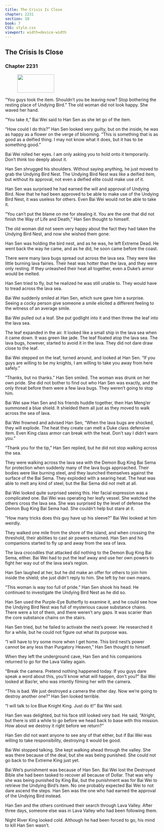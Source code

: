 ```yaml
---
title: The Crisis Is Close
chapter: 2231
section: 10
book: 7
CSS: style.css
viewport: width=device-width
---
```


## The Crisis Is Close

### Chapter 2231

<figure>
	<img src="../Images/gem.gif" alt="" id="gem" width="120" height="60" />
</figure>

“You guys took the item. Shouldn’t you be leaving now? Stop bothering the resting place of Undying Bird.” The old woman did not look happy. She waved her hand.

“You take it,” Bai Wei said to Han Sen as she let go of the item.

“How could I do this?” Han Sen looked very guilty, but on the inside, he was as happy as a flower on the verge of blooming. “This is something that is as good as a deified thing. I may not know what it does, but it has to be something good.”

Bai Wei rolled her eyes. I am only asking you to hold onto it temporarily. Don’t think too deeply about it.

Han Sen shrugged his shoulders. Without saying anything, he just moved to grab the Undying Bird Nest. The Undying Bird Nest was like a deified item, but without its approval, not even a deified elite could make use of it.

Han Sen was surprised he had earned the will and approval of Undying Bird. Now that he had been approved to be able to make use of the Undying Bird Nest, it was useless for others. Even Bai Wei would not be able to take it.

“You can’t put the blame on me for stealing it. You are the one that did not finish the Way of Life and Death,” Han Sen thought to himself.

The old woman did not seem very happy about the fact they had taken the Undying Bird Nest, and now she wished them gone.

Han Sen was holding the bird nest, and as he was, he left Extreme Dead. He went back the way he came, and as he did, he soon came before the coast.

There were many lava bugs spread out across the lava sea. They were like little burning lava fairies. Their heat was hotter than the lava, and they were only resting. If they unleashed their heat all together, even a Duke’s armor would be melted.

Han Sen tried to fly, but he realized he was still unable to. They would have to tread across the lava sea.

Bai Wei suddenly smiled at Han Sen, which sure gave him a surprise. Seeing a cocky person give someone a smile elicited a different feeling to the witness of an average smile.

Bai Wei pulled out a leaf. She put godlight into it and then threw the leaf into the lava sea.

The leaf expanded in the air. It looked like a small ship in the lava sea when it came down. It was green like jade. The leaf floated atop the lava sea. The lava bugs, however, started to avoid it in the lava. They did not dare draw close to the leaf.

Bai Wei stepped on the leaf, turned around, and looked at Han Sen. “If you guys are willing to be my knights, I am willing to take you away from here safely.”

“Thanks, but no thanks.” Han Sen smiled. The woman was drunk on her own pride. She did not bother to find out who Han Sen was exactly, and the only threat before them were a few lava bugs. They weren’t going to stop him.

Bai Wei saw Han Sen and his friends huddle together, then Han Meng’er summoned a blue shield. It shielded them all just as they moved to walk across the sea of lava.

Bai Wei frowned and advised Han Sen, “When the lava bugs are shocked, they will explode. The heat they create can melt a Duke class defensive item. Even King class armor can break with the heat. Don’t say I didn’t warn you.”

“Thank you for the tip,” Han Sen replied, but he did not stop walking across the sea.

They were walking across the lava sea with the Demon Bug King Bai Sema for protection when suddenly many of the lava bugs approached. Their bodies were like burning steel, and they launched themselves against the surface of the Bai Sema. They exploded with a searing heat. The heat was able to melt any kind of steel, but the Bai Sema did not melt at all.

Bai Wei looked quite surprised seeing this. Her facial expression was a complicated one. Bai Wei was operating her leafy vessel. She watched the others cross the lava sea. She was surprised by the level of defense the Demon Bug King Bai Sema had. She couldn’t help but stare at it.

“How many tricks does this guy have up his sleeve?” Bai Wei looked at him weirdly.

They walked one mile from the shore of the island, and when crossing the threshold, their abilities to cast air powers returned. Han Sen and his companions started to fly up and away from the sea of lava.

The lava crocodiles that attacked did nothing to the Demon Bug King Bai Sema, either. Bai Wei had to put the leaf away and use her own powers to fight her way out of the lava sea’s region.

Han Sen laughed at her, but he did make an offer for others to join him inside the shield; she just didn’t reply to him. She left by her own means.

“This woman is way too full of pride.” Han Sen shook his head. He continued to investigate the Undying Bird Nest as he did so.

Han Sen used the Purple-Eye Butterfly to examine it, and he could see how the Undying Bird Nest was full of mysterious cause substance chains. There were a lot of them, and there weren’t any gaps. It was scarier than the core substance chains on the stairs.

Han Sen tried, but he failed to activate the nest’s power. He researched it for a while, but he could not figure out what its purpose was.

“I will have to try some more when I get home. This bird nest’s power cannot be any less than Purgatory Heaven,” Han Sen thought to himself.

When they left the underground cave, Han Sen and his companions returned to go for the Lava Valley again.

“Break the camera. Pretend nothing happened today. If you guys dare speak a word about this, you’ll know what will happen, don’t you?” Bai Wei looked at Bao’er, who was intently filming her with the camera.

“This is bad. We just destroyed a camera the other day. Now we’re going to destroy another one?” Han Sen looked terrible.

“I will talk to Ice Blue Knight King. Just do it!” Bai Wei said.

Han Sen was delighted, but his face still looked very bad. He said, “Alright, but there is still a while to go before we head back to base with this mission. How about we destroy it right before we return?”

Han Sen did not want anyone to see any of that either, but if Bai Wei was willing to take responsibility, destroying it would be good.

Bai Wei stopped talking. She kept walking ahead through the valley. She was there because of the deal, but she was being punished. She could not go back to the Extreme King just yet.

Bai Wei’s punishment was because of Han Sen. Bai Wei lost the Destroyed Bible she had been tasked to recover all because of Dollar. That was why she was being punished by King Bai, but the punishment was for Bai Wei to retrieve the Undying Bird’s item. No one probably expected Bai Wei to not dare ascend the steps. Han Sen was the one who had earned the approval of the Undying Bird instead.

Han Sen and the others continued their search through Lava Valley. After three days, someone else was in Lava Valley who had been following them.

Night River King looked cold. Although he had been forced to go, his mind to kill Han Sen wasn’t.